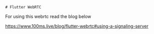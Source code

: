     # Flutter WebRTC

For using this webrtc read the blog below 

https://www.100ms.live/blog/flutter-webrtc#using-a-signaling-server  
 
 
